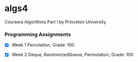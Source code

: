 # algs4
Coursera Algorithms Part I by Princeton University

### Programming Assignments
- [x] Week 1 Percolation, Grade: 100
- [x] Week 2 Deque, RandomizedQueue, Permutation, Grade: 100

